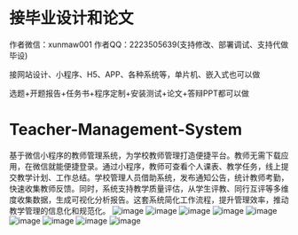 # 接毕业设计和论文
作者微信：xunmaw001  作者QQ：2223505639(支持修改、部署调试、支持代做毕设)

接网站设计、小程序、H5、APP、各种系统等，单片机、嵌入式也可以做

选题+开题报告+任务书+程序定制+安装测试+论文+答辩PPT都可以做
# Teacher-Management-System
基于微信小程序的教师管理系统，为学校教师管理打造便捷平台。教师无需下载应用，在微信就能便捷登录。通过小程序，教师可查看个人课表、教学任务，线上提交教学计划、工作总结。学校管理人员借助系统，发布通知公告，统计教师考勤，快速收集教师反馈。同时，系统支持教学质量评估，从学生评教、同行互评等多维度收集数据，生成可视化分析报告。这套系统简化工作流程，提升管理效率，推动教学管理的信息化和规范化。 
![image](https://github.com/user-attachments/assets/99baae57-1d56-4694-b610-ab8a1c5d37a0)
![image](https://github.com/user-attachments/assets/6e3e9c40-0626-4b88-a3e4-9884a2c7b4bb)
![image](https://github.com/user-attachments/assets/d922fe4b-79d0-4f68-92e3-3d9fa9093aa8)
![image](https://github.com/user-attachments/assets/5d96a292-a3b5-4d64-ba62-38981f382821)
![image](https://github.com/user-attachments/assets/0a1822f7-857c-4705-b4e2-17ed7efbf0e4)
![image](https://github.com/user-attachments/assets/b5411738-f03f-4d48-ad5b-b5fbc1f0662f)
![image](https://github.com/user-attachments/assets/b7833c5d-9a7c-405c-be65-cbd4ed608bba)
![image](https://github.com/user-attachments/assets/82bfed66-72b8-4b58-9865-0b1501fb624a)
![image](https://github.com/user-attachments/assets/164abc3a-e509-4aa2-aeea-76e49ccb3a8f)
